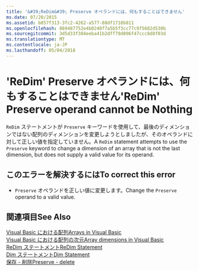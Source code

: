 ```yaml
---
title: '&#39;ReDim&#39; Preserve オペランドには、何もすることはできません'
ms.date: 07/20/2015
ms.assetid: b857f313-3fc2-4262-a577-88df1718b811
ms.openlocfilehash: 869487752e4b0248f7a5b5f3cc77c9f5682d530b
ms.sourcegitcommit: 3d5d33f384eeba41b2dff79d096f47ccc8d8f03d
ms.translationtype: MT
ms.contentlocale: ja-JP
ms.lasthandoff: 05/04/2018
---
```

# <a name="39redim39-preserve-operand-cannot-be-nothing"></a><span data-ttu-id="c9d84-102">&#39;ReDim&#39; Preserve オペランドには、何もすることはできません</span><span class="sxs-lookup"><span data-stu-id="c9d84-102">&#39;ReDim&#39; Preserve operand cannot be Nothing</span></span>
<span data-ttu-id="c9d84-103">`ReDim` ステートメントが `Preserve` キーワードを使用して、最後のディメンションではない配列のディメンションを変更しようとしましたが、そのオペランドに対して正しい値を指定していません。</span><span class="sxs-lookup"><span data-stu-id="c9d84-103">A `ReDim` statement attempts to use the `Preserve` keyword to change a dimension of an array that is not the last dimension, but does not supply a valid value for its operand.</span></span>  
  
## <a name="to-correct-this-error"></a><span data-ttu-id="c9d84-104">このエラーを解決するには</span><span class="sxs-lookup"><span data-stu-id="c9d84-104">To correct this error</span></span>  
  
-   <span data-ttu-id="c9d84-105">`Preserve` オペランドを正しい値に変更します。</span><span class="sxs-lookup"><span data-stu-id="c9d84-105">Change the `Preserve` operand to a valid value.</span></span>  
  
## <a name="see-also"></a><span data-ttu-id="c9d84-106">関連項目</span><span class="sxs-lookup"><span data-stu-id="c9d84-106">See Also</span></span>  
 [<span data-ttu-id="c9d84-107">Visual Basic における配列</span><span class="sxs-lookup"><span data-stu-id="c9d84-107">Arrays in Visual Basic</span></span>](~/docs/visual-basic/programming-guide/language-features/arrays/index.md)  
 [<span data-ttu-id="c9d84-108">Visual Basic における配列の次元</span><span class="sxs-lookup"><span data-stu-id="c9d84-108">Array dimensions in Visual Basic</span></span>](~/docs/visual-basic/programming-guide/language-features/arrays/array-dimensions.md)  
 [<span data-ttu-id="c9d84-109">ReDim ステートメント</span><span class="sxs-lookup"><span data-stu-id="c9d84-109">ReDim Statement</span></span>](../../visual-basic/language-reference/statements/redim-statement.md)  
 [<span data-ttu-id="c9d84-110">Dim ステートメント</span><span class="sxs-lookup"><span data-stu-id="c9d84-110">Dim Statement</span></span>](../../visual-basic/language-reference/statements/dim-statement.md)  
 [<span data-ttu-id="c9d84-111">保存 - 削除</span><span class="sxs-lookup"><span data-stu-id="c9d84-111">Preserve - delete</span></span>](http://msdn.microsoft.com/library/91badeab-b4e0-48b6-92c9-9f0c8f995d81)
